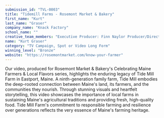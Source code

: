 ```yaml
---
submission_id: "TVL-0003"
title: "Tidemill Farms - Rosemont Market & Bakery"
first_name: "Kurt"
last_name: "Graser"
company_name: "Knack Factory"
school_name: ""
creative_team_members: "Executive Producer: Finn Naylor Producer/Director: Kurt Graser Director of Photography: Thomas Starkey Editor: Kurt Graser"
name: "Kurt Graser"
category: "TV Campaign, Spot or Video Long Form"
winning_level: "Bronze"
website: "https://rosemontmarket.com/know-your-farmer"
---
```


Our video, produced for Rosemont Market & Bakery's Celebrating Maine Farmers & Local Flavors series, highlights the enduring legacy of Tide Mill Farm in Eastport, Maine. A ninth-generation family farm, Tide Mill embodies the deep-rooted connection between Maine's land, its farmers, and the communities they nourish. Through stunning visuals and heartfelt storytelling, this video showcases the importance of local farms in sustaining Maine's agricultural traditions and providing fresh, high-quality food. Tide Mill Farm's commitment to responsible farming and resilience over generations reflects the very essence of Maine's farming heritage.
